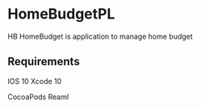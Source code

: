 # HomeBudgetPL

HB HomeBudget is application to manage home budget

## Requirements
IOS 10
Xcode 10

CocoaPods
Reaml
